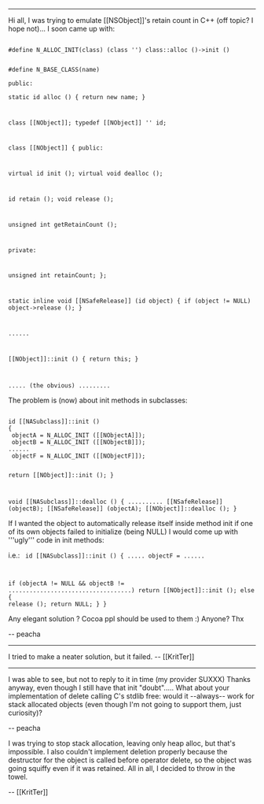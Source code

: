 

----

Hi all,
I was trying to emulate [[NSObject]]'s retain count in C++ (off topic? I hope not)... I soon came up with:

<code>
#define N_ALLOC_INIT(class) (class '') class::alloc ()->init ()

#define N_BASE_CLASS(name) \
 public: \
  static id alloc () { return new name; }

class [[NObject]];
typedef [[NObject]] '' id;

class [[NObject]]
{
public:

 virtual id init ();
 virtual void dealloc ();

 id retain ();
 void release ();

 unsigned int getRetainCount ();

private:

 unsigned int retainCount;
};

static inline void [[NSafeRelease]] (id object)
{ if (object != NULL) object->release (); }

......

[[NObject]]::init ()
{
 return this;
}

.....
(the obvious)
.........
</code>

The problem is (now) about init methods in subclasses:

<code>
id [[NASubclass]]::init ()
{
 objectA = N_ALLOC_INIT ([[NObjectA]]);
 objectB = N_ALLOC_INIT ([[NObjectB]]);
......
 objectF = N_ALLOC_INIT ([[NObjectF]]);

 return [[NObject]]::init ();
}

void [[NASubclass]]::dealloc ()
{
 ..........
 [[NSafeRelease]] (objectB);
 [[NSafeRelease]] (objectA);
 [[NObject]]::dealloc ();
}
</code>

If I wanted the object to automatically release itself inside method init if one of its own objects failed to initialize (being NULL) I would come up with '''ugly''' code in init methods:

i.e.:
<code>
id [[NASubclass]]::init ()
{
 .....
 objectF = ......

 if (objectA != NULL && objectB != ...................................)
  return [[NObject]]::init ();
 else
 {
  release ();
  return NULL;
 }
}
</code>

Any elegant solution ? Cocoa ppl should be used to them :)
Anyone? Thx

-- peacha

----

I tried to make a neater solution, but it failed. -- [[KritTer]]

----

I was able to see, but not to reply to it in time (my provider SUXXX)
Thanks anyway, even though I still have that init "doubt".....
What about your implementation of delete calling C's stdlib free: would it --always-- work for stack allocated objects (even though I'm not going to support them, just curiosity)?

-- peacha

I was trying to stop stack allocation, leaving only heap alloc, but that's impossible. I also couldn't implement deletion properly because the destructor for the object is called before operator delete, so the object was going squiffy even if it was retained. All in all, I decided to throw in the towel.

-- [[KritTer]]